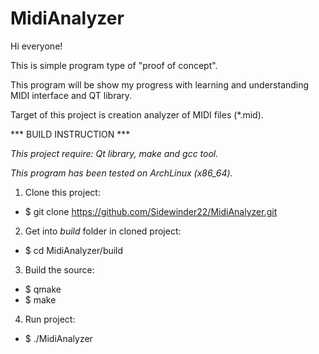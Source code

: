 # MidiAnalyzer

Hi everyone!

This is simple program type of "proof of concept".

This program will be show my progress with learning and understanding MIDI interface and QT library.

Target of this project is creation analyzer of MIDI files (*.mid).



*** BUILD INSTRUCTION ***

*This project require: Qt library, make and gcc tool.*

*This program has been tested on ArchLinux (x86_64).*


1. Clone this project:

  * $ git clone https://github.com/Sidewinder22/MidiAnalyzer.git

2. Get into *build* folder in cloned project:

  * $ cd MidiAnalyzer/build

3. Build the source:

  * $ qmake
  * $ make

4. Run project:

  * $ ./MidiAnalyzer
